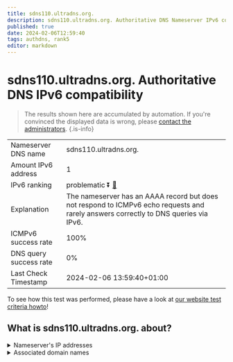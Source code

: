 ```yaml
---
title: sdns110.ultradns.org.
description: sdns110.ultradns.org. Authoritative DNS Nameserver IPv6 compatibility
published: true
date: 2024-02-06T12:59:40
tags: authdns, rank5
editor: markdown
---
```


# sdns110.ultradns.org. Authoritative DNS IPv6 compatibility

> The results shown here are accumulated by automation. If you're convinced the displayed data is wrong, please [contact the administrators](/howto/chat). 
{.is-info}




|   |   |
| - | - |
| Nameserver DNS name | sdns110.ultradns.org.
| Amount IPv6 address | 1
| IPv6 ranking | problematic :arrow_double_down: [🔗](/howto/ranking) |
| Explanation | The nameserver has an AAAA record but does not respond to ICMPv6 echo requests and rarely answers correctly to DNS queries via IPv6. |
| ICMPv6 success rate | 100%|
| DNS query success rate | 0% |
| Last Check Timestamp | 2024-02-06 13:59:40+01:00 |

To see how this test was performed, please have a look at [our website test criteria howto](/howto/testcriteria/authdns)!


## What is sdns110.ultradns.org. about?




<details>
<summary>Nameserver's IP addresses</summary>

2610:a1:1004::6e

</details>



<details>
<summary>Associated domain names</summary>

www.disneyplus.com

</details>
